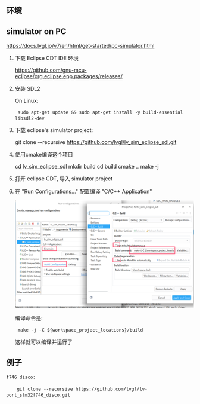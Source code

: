 ## 环境

## simulator on PC

https://docs.lvgl.io/v7/en/html/get-started/pc-simulator.html

1. 下载 Eclipse CDT IDE 环境
    
    https://github.com/gnu-mcu-eclipse/org.eclipse.epp.packages/releases/

2. 安装 SDL2

    On Linux:

        sudo apt-get update && sudo apt-get install -y build-essential libsdl2-dev

3. 下载 eclipse's simulator project:

    git clone --recursive https://github.com/lvgl/lv_sim_eclipse_sdl.git

4. 使用cmake编译这个项目

    cd lv_sim_eclipse_sdl
    mkdir build
    cd build
    cmake ..
    make -j

4. 打开 eclipse CDT, 导入 simulator project

5. 在 "Run Configurations..." 配置编译 "C/C++ Application"

    ![](lvgl/2022-02-26-13-01-10.png)

    编译命令是:

        make -j -C ${workspace_project_locations}/build

    这样就可以编译并运行了

## 例子

    f746 disco:

        git clone --recursive https://github.com/lvgl/lv-port_stm32f746_disco.git

